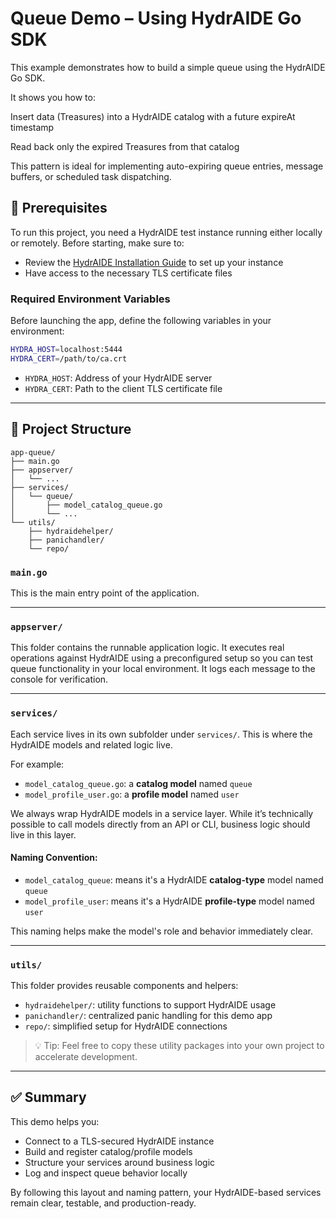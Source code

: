 # Queue Demo – Using HydrAIDE Go SDK

This example demonstrates how to build a simple queue using the HydrAIDE Go SDK.

It shows you how to:

Insert data (Treasures) into a HydrAIDE catalog with a future expireAt timestamp

Read back only the expired Treasures from that catalog

This pattern is ideal for implementing auto-expiring queue entries, message buffers, or scheduled task dispatching.

## 🔧 Prerequisites

To run this project, you need a HydrAIDE test instance running either locally or remotely. Before starting, make sure to:

* Review the [HydrAIDE Installation Guide](/installation/README.md) to set up your instance
* Have access to the necessary TLS certificate files

### Required Environment Variables

Before launching the app, define the following variables in your environment:

```bash
HYDRA_HOST=localhost:5444
HYDRA_CERT=/path/to/ca.crt
```

* `HYDRA_HOST`: Address of your HydrAIDE server
* `HYDRA_CERT`: Path to the client TLS certificate file

---

## 📁 Project Structure

```text
app-queue/
├── main.go
├── appserver/
│   └── ...
├── services/
│   └── queue/
│       ├── model_catalog_queue.go
│       └── ...
└── utils/
    ├── hydraidehelper/
    ├── panichandler/
    └── repo/
```

### `main.go`

This is the main entry point of the application.

---

### `appserver/`

This folder contains the runnable application logic. It executes real operations against HydrAIDE using a preconfigured setup so you can test queue functionality in your local environment. It logs each message to the console for verification.

---

### `services/`

Each service lives in its own subfolder under `services/`. This is where the HydrAIDE models and related logic live.

For example:

* `model_catalog_queue.go`: a **catalog model** named `queue`
* `model_profile_user.go`: a **profile model** named `user`

We always wrap HydrAIDE models in a service layer. While it’s technically possible to call models directly from an API or CLI, business logic should live in this layer.

#### Naming Convention:

* `model_catalog_queue`: means it's a HydrAIDE **catalog-type** model named `queue`
* `model_profile_user`: means it's a HydrAIDE **profile-type** model named `user`

This naming helps make the model's role and behavior immediately clear.

---

### `utils/`

This folder provides reusable components and helpers:

* `hydraidehelper/`: utility functions to support HydrAIDE usage
* `panichandler/`: centralized panic handling for this demo app
* `repo/`: simplified setup for HydrAIDE connections

> 💡 Tip: Feel free to copy these utility packages into your own project to accelerate development.

---

## ✅ Summary

This demo helps you:

* Connect to a TLS-secured HydrAIDE instance
* Build and register catalog/profile models
* Structure your services around business logic
* Log and inspect queue behavior locally

By following this layout and naming pattern, your HydrAIDE-based services remain clear, testable, and production-ready.
